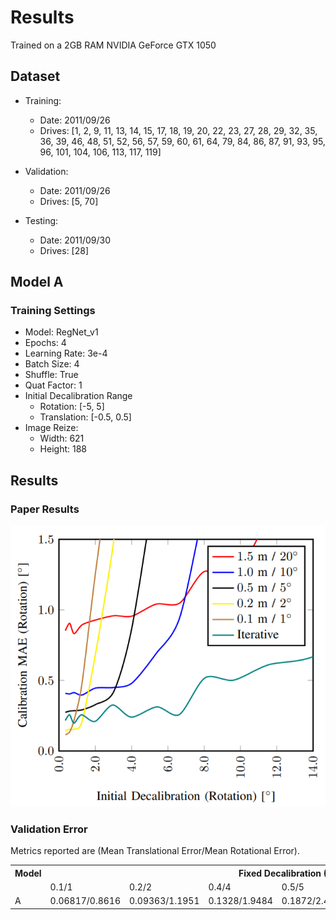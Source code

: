 # Results

Trained on a 2GB RAM NVIDIA GeForce GTX 1050

## Dataset

* Training:
    * Date: 2011/09/26
    * Drives: [1, 2, 9, 11, 13, 14, 15,
               17, 18, 19, 20, 22, 23,
               27, 28, 29, 32, 35, 36, 39,
               46, 48, 51, 52, 56, 57,
               59, 60, 61, 64, 79,
               84, 86, 87, 91, 93, 95,
               96, 101, 104, 106, 113,
               117, 119]
* Validation:
    * Date: 2011/09/26
    * Drives: [5, 70]

* Testing:
    * Date: 2011/09/30
    * Drives: [28]

## Model A

### Training Settings
* Model: RegNet_v1
* Epochs: 4
* Learning Rate: 3e-4
* Batch Size: 4
* Shuffle: True
* Quat Factor: 1
* Initial Decalibration Range
    * Rotation: [-5, 5]
    * Translation: [-0.5, 0.5]
* Image Reize:
    * Width: 621
    * Height: 188

## Results

### Paper Results
![Paper Results](paper_results.PNG)


### Validation Error

Metrics reported are (Mean Translational Error/Mean Rotational Error).

<table>
  <tr>
    <th>Model</th>
    <th colspan="7">Fixed Decalibration (Trans/Rot)</th>
  </tr>
  <tr>
    <td></td>
    <td>0.1/1</td>
    <td>0.2/2</td>
    <td>0.4/4</td>
    <td>0.5/5</td>
    <td>0.6/6</td>
    <td>0.8/8</td>
    <td>1.0/10</td>
  </tr>
  <tr>
    <td>A</td>
    <td>0.06817/0.8616</td>
    <td>0.09363/1.1951</td>
    <td>0.1328/1.9484</td>
    <td>0.1872/2.4203</td>
    <td>0.2838/2.9964</td>
    <td>0.5410/4.325</td>
    <td>0.7347/5.5406</td>
  </tr>
</table>